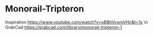 # Monorail-Tripteron
Inspiration
https://www.youtube.com/watch?v=oBBhVcemVHc&t=1s \n
GrabCad
https://grabcad.com/library/monorail-tripteron-1
